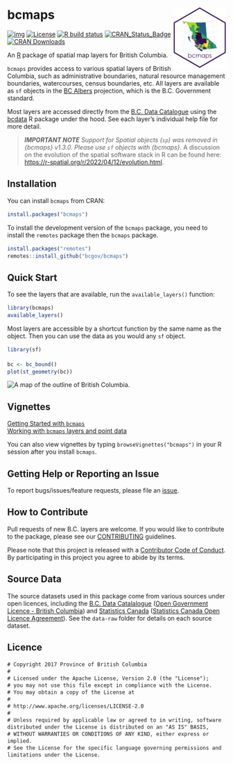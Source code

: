 
<!-- README.md is generated from README.Rmd. Please edit that file and re-knit-->

# bcmaps <img src="man/figures/logo.png" height="139" align="right"/>

<!-- badges: start -->

[![img](https://img.shields.io/badge/Lifecycle-Stable-97ca00)](https://github.com/bcgov/repomountie/blob/8b2ebdc9756819625a56f7a426c29f99b777ab1d/doc/state-badges.md)
[![License](https://img.shields.io/badge/License-Apache%202.0-blue.svg)](https://opensource.org/license/apache-2-0)
[![R build
status](https://github.com/bcgov/bcmaps/workflows/R-CMD-check/badge.svg)](https://github.com/bcgov/bcmaps/actions)
[![CRAN_Status_Badge](https://www.r-pkg.org/badges/version/bcmaps)](https://cran.r-project.org/package=bcmaps)
[![CRAN
Downloads](https://cranlogs.r-pkg.org/badges/bcmaps?color=brightgreen)](https://CRAN.R-project.org/package=bcmaps)
<!-- badges: end -->

An [R](https://www.r-project.org) package of spatial map layers for
British Columbia.

`bcmaps` provides access to various spatial layers of British Columbia,
such as administrative boundaries, natural resource management
boundaries, watercourses, census boundaries, etc. All layers are
available as `sf` objects in the [BC
Albers](https://spatialreference.org/ref/epsg/3005/) projection, which
is the B.C. Government standard.

Most layers are accessed directly from the [B.C. Data
Catalogue](https://catalogue.data.gov.bc.ca/) using the
[bcdata](https://github.com/bcgov/bcdata) R package under the hood. See
each layer’s individual help file for more detail.

> ***IMPORTANT NOTE** Support for Spatial objects (`sp`) was removed in
> {bcmaps} v1.3.0. Please use `sf` objects with {bcmaps}.* A discussion
> on the evolution of the spatial software stack in R can be found here:
> <https://r-spatial.org/r/2022/04/12/evolution.html>.

## Installation

You can install `bcmaps` from CRAN:

``` r
install.packages("bcmaps")
```

To install the development version of the `bcmaps` package, you need to
install the `remotes` package then the `bcmaps` package.

``` r
install.packages("remotes")
remotes::install_github("bcgov/bcmaps")
```

## Quick Start

To see the layers that are available, run the `available_layers()`
function:

``` r
library(bcmaps)
available_layers()
```

Most layers are accessible by a shortcut function by the same name as
the object. Then you can use the data as you would any `sf` object.

``` r
library(sf)

bc <- bc_bound()
plot(st_geometry(bc))
```

<img src="man/figures/unnamed-chunk-6-1.png" alt="A map of the outline of British Columbia."  />

## Vignettes

[Getting Started with
`bcmaps`](https://bcgov.github.io/bcmaps/articles/bcmaps.html)  
[Working with `bcmaps` layers and point
data](https://bcgov.github.io/bcmaps/articles/add_points.html)

You can also view vignettes by typing `browseVignettes("bcmaps")` in
your R session after you install `bcmaps`.

## Getting Help or Reporting an Issue

To report bugs/issues/feature requests, please file an
[issue](https://github.com/bcgov/bcmaps/issues/).

## How to Contribute

Pull requests of new B.C. layers are welcome. If you would like to
contribute to the package, please see our
[CONTRIBUTING](https://github.com/bcgov/bcmaps/blob/master/CONTRIBUTING.md)
guidelines.

Please note that this project is released with a [Contributor Code of
Conduct](https://github.com/bcgov/bcmaps/blob/master/CODE_OF_CONDUCT.md).
By participating in this project you agree to abide by its terms.

## Source Data

The source datasets used in this package come from various sources under
open licences, including the [B.C. Data
Catalalogue](https://data.gov.bc.ca) ([Open Government Licence - British
Columbia](https://www2.gov.bc.ca/gov/content?id=A519A56BC2BF44E4A008B33FCF527F61))
and [Statistics Canada](https://www.statcan.gc.ca/start) ([Statistics
Canada Open Licence
Agreement](https://www.statcan.gc.ca/en/reference/licence)). See the
`data-raw` folder for details on each source dataset.

## Licence

    # Copyright 2017 Province of British Columbia
    # 
    # Licensed under the Apache License, Version 2.0 (the "License");
    # you may not use this file except in compliance with the License.
    # You may obtain a copy of the License at
    # 
    # http://www.apache.org/licenses/LICENSE-2.0
    # 
    # Unless required by applicable law or agreed to in writing, software distributed under the License is distributed on an "AS IS" BASIS,
    # WITHOUT WARRANTIES OR CONDITIONS OF ANY KIND, either express or implied.
    # See the License for the specific language governing permissions and limitations under the License.
